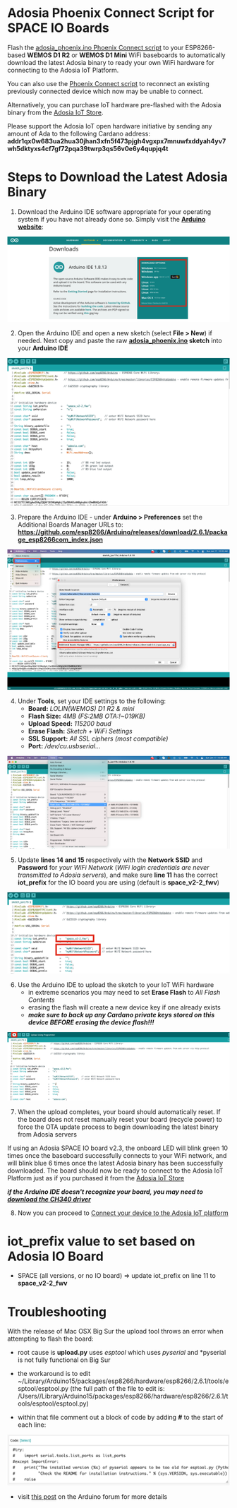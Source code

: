 # Adosia Phoenix Connect Script for SPACE IO Boards

Flash the [adosia_phoenix.ino Phoenix Connect script](https://github.com/adosia/adosia-iot/blob/master/adosia_phoenix/adosia_phoenix.ino) to your ESP8266-based **WEMOS D1 R2** or **WEMOS D1 Mini** WiFi baseboards to automatically download the latest Adosia binary to ready your own WiFi hardware for connecting to the Adosia IoT Platform.

You can also use the [Phoenix Connect script](https://github.com/adosia/adosia-iot/blob/master/adosia_phoenix/adosia_phoenix.ino) to reconnect an existing previously connected device which now may be unable to connect.

Alternatively, you can purchase IoT hardware pre-flashed with the Adosia binary from the [Adosia IoT Store](https://adosia.io).


Please support the Adosia IoT open hardware initiative by sending any amount of Ada to the following Cardano address:
**addr1qx0w683ua2hua30jhan3xfn5f473pjgh4vgxpx7mnuwfxddyah4yv7wh5dktyxs4cf7gf72pqa39twrp3qs56v0e6y4qupjq4t**


# Steps to Download the Latest Adosia Binary

1. Download the Arduino IDE software appropriate for your operating system if you have not already done so. Simply visit the **[Arduino website](https://www.arduino.cc/en/software)**:

<img src='./images/download_arduino_ide.png' />

2. Open the Arduino IDE and open a new sketch (select **File > New**) if needed. Next copy and paste the raw **[adosia_phoenix.ino](https://raw.githubusercontent.com/adosia/adosia-iot/master/adosia_phoenix/adosia_phoenix.ino) sketch** into your **Arduino IDE**

<img src='./images/paste_phoenix_sketch.png' />

3. Prepare the Arduino IDE - under **Arduino > Preferences** set the Additional Boards Manager URLs to:
**https://github.com/esp8266/Arduino/releases/download/2.6.1/package_esp8266com_index.json**

<img src='./images/prepare_ide.png' />

4. Under **Tools**, set your IDE settings to the following:
	- **Board:** *LOLIN(WEMOS) D1 R2 & mini*
	- **Flash Size:** *4MB (FS:2MB OTA:!~019KB)*
	- **Upload Speed:** *115200 baud*
	- **Erase Flash:** *Sketch + WiFi Settings*
	- **SSL Support:** *All SSL ciphers (most compatible)*
	- **Port:** */dev/cu.usbserial...*
	
<img src='./images/ide_settings.png' />

5. Update **lines 14 and 15** respectively with the **Network SSID** and **Password** for *your WiFi Network* (*WiFi login credentials are never transmitted to Adosia servers*), and make sure **line 11** has the correct **iot_prefix** for the IO board you are using (default is **space_v2-2_fwv**)

<img src='./images/wifi_settings.png' />

6. Use the Arduino IDE to upload the sketch to your IoT WiFi hardware
	- in extreme scenarios you may need to set **Erase Flash** to *All Flash Contents*
	- erasing the flash will create a new device key if one already exists
	- ***make sure to back up any Cardano private keys stored on this device BEFORE erasing the device flash!!!***
	

<img src='./images/upload_sketch.png' />

7. When the upload completes, your board should automatically reset. If the board does not reset manually reset your board (recycle power) to force the OTA update process to begin downloading the latest binary from Adosia servers

If using an Adosia SPACE IO board v2.3, the onboard LED will blink green 10 times once the baseboard successfully connects to your WiFi network, and will blink blue 6 times once the latest Adosia binary has been successfully downloaded. The board should now be ready to connect to the Adosia IoT Platform just as if you purchased it from the [Adosia IoT Store](https://adosia.io)

***if the Arduino IDE doesn't recognize your board, you may need to [download the CH340 driver](https://learn.sparkfun.com/tutorials/how-to-install-ch340-drivers/all)***

8. Now you can proceed to [Connect your device to the Adosia IoT platform](https://www.youtube.com/watch?v=2M2ukKbx40A)


# iot_prefix value to set based on Adosia IO Board

 - SPACE (all versions, or no IO board) => update iot_prefix on line 11 to **space_v2-2_fwv**


# Troubleshooting

With the release of Mac OSX Big Sur the upload tool throws an error when attempting to flash the board:

 - root cause is **upload.py** uses *esptool* which uses *pyserial* and *pyserial is not fully functional on Big Sur
 
 - the workaround is to edit ~/Library/Arduino15/packages/esp8266/hardware/esp8266/2.6.1/tools/esptool/esptool.py (the full path of the file to edit is: /Users/<username>/Library/Arduino15/packages/esp8266/hardware/esp8266/2.6.1/tools/esptool/esptool.py)
 
 - within that file comment out a block of code by adding **#** to the start of each line:
 
 <img src='./images/code_block.png' />

 - visit [this post](https://forum.arduino.cc/index.php?topic=702144.0) on the Arduino forum for more details